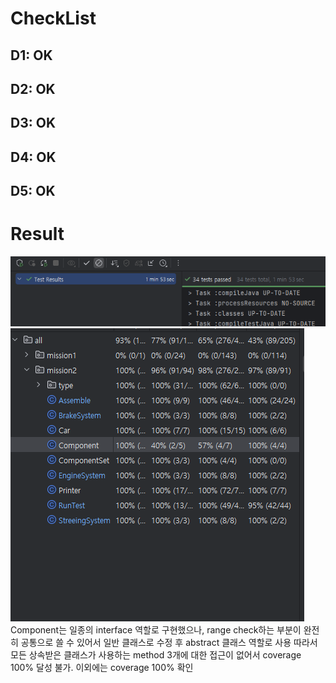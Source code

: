 # CheckList
## D1: OK
## D2: OK
## D3: OK
## D4: OK
## D5: OK

# Result
![Test Pass](allPass.png)
![Coverage 100%](coverage.png)
Component는 일종의 interface 역할로 구현했으나, range check하는 부분이 완전히 공통으로 쓸 수 있어서 일반 클래스로 수정 후 abstract 클래스 역할로 사용
따라서 모든 상속받은 클래스가 사용하는 method 3개에 대한 접근이 없어서 coverage 100% 달성 불가. 이외에는 coverage 100% 확인 
